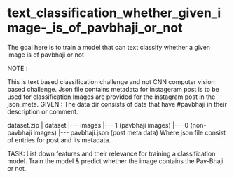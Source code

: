 # text_classification_whether_given_image-_is_of_pavbhaji_or_not
The goal here is to train a model that can text classify whether a given image is of pavbhaji or not

NOTE :

This is text based classification challenge and not CNN computer vision based challenge.
Json file contains metadata for instageram post is to be used for classification
Images are provided for the instagram post in the json_meta.
GIVEN :
The data dir consists of data that have #pavbhaji in their description or comment.

dataset.zip
    |
 dataset
     |--- images
             |--- 1 (pavbhaji images)
             |--- 0 (non-pavbhaji images)
     |--- pavbhaji.json (post meta data)
Where json file consist of entries for post and its metadata.

TASK:
List down features and their relevance for training a classification model.
Train the model & predict whether the image contains the Pav-Bhaji or not.
